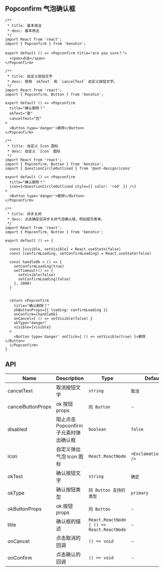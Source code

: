 ## Popconfirm 气泡确认框

```tsx
/**
 * title: 基本用法
 * desc: 基本用法
 */
import React from 'react';
import { Popconfirm } from 'kenshin';

export default () => <Popconfirm title="are you sure？">
  <span>点击</span>
</Popconfirm>
```

```tsx
/**
 * title: 自定义按钮文字
 * desc: 使用 `okText` 和 `cancelText` 自定义按钮文字。
 */
import React from 'react';
import { Popconfirm, Button } from 'kenshin';

export default () => <Popconfirm
  title="确认删除？"
  okText="是"
  cancelText="否"
>
  <Button type='danger'>删除</Button>
</Popconfirm>
```

```tsx
/**
 * title: 自定义 Icon 图标
 * desc: 自定义 `Icon` 图标
 */
import React from 'react';
import { Popconfirm, Button } from 'kenshin';
import { QuestionCircleOutlined } from '@ant-design/icons'

export default () => <Popconfirm
  title="确认删除？"
  icon={<QuestionCircleOutlined style={{ color: 'red' }} />}
>
  <Button type='danger'>删除</Button>
</Popconfirm>
```

```tsx
/**
 * title: 异步关闭
 * desc: 点击确定后异步关闭气泡确认框，例如提交表单。
 */
import React from 'react';
import { Popconfirm, Button } from 'kenshin';

export default () => {

  const [visible, setVisible] = React.useState(false)
  const [confirmLoading, setConfirmLoading] = React.useState(false)

  const handleOk = () => {
    setConfirmLoading(true)
    setTimeout(() => {
      setVisible(false)
      setConfirmLoading(false)
    }, 2000)
  }


  return <Popconfirm
    title="确认删除？"
    okButtonProps={{ loading: confirmLoading }}
    onConfirm={handleOk}
    onCancel={ () => setVisible(false) }
    okType="danger"
    visible={visible}
  >
    <Button type='danger' onClick={ () => setVisible(true) }>删除</Button>
  </Popconfirm>
}
```

## API

| Name          | Description     | Type                                                         |    Default       |
| --- | --- | --- | --- |
| cancelText | 取消按钮文字 | `string` | `取消` |
| cancelButtonProps | ok 按钮 props | `同 Button` | - |
| disabled | 阻止点击 Popconfirm 子元素时弹出确认框 | `boolean` | `false` |
| icon | 自定义弹出气泡 Icon 图标 | `React.ReactNode` | `<ExclamationCircle />` |
| okText | 确认按钮文字 | `string` | `确定` |
| okType | 确认按钮类型 | `同 Button 支持的类型` | `primary` |
| okButtonProps | ok 按钮 props | `同 Button` | - |
| title | 确认框的描述 | `React.ReactNode \| () => React.ReactNode` | - |
| onCancel | 点击取消的回调 | `() => void` | - |
| onConfirm | 点击确认的回调 | `() => void` | - |
